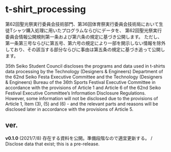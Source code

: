 # t-shirt_processing
第62回聖光祭実行委員会技術部門、第36回体育祭実行委員会技術局において生徒Tシャツ購入処理に用いたプログラムならびにデータを、 第62回聖光祭実行委員会情報公開規則第一条および第六条の規定に基づき公開します。
ただし、第一条第三号ならびに第五号、第六号の規定により一部を開示しない情報を除外しており、その該当する部分ならびに事由は第五条の規定に基づき追って公開します。

35th Seiko Student Council discloses the programs and data used in t-shirts data processing by the Technology (Designers & Engineers) Department of the 62nd Seiko Festa Executive Committee and the Technology (Designers & Engineers) Bureau of the 36th Sports Festival Executive Committee in accordance with the provisions of Article 1 and Article 6 of the 62nd Seiko Festival Executive Committee’s Information Disclosure Regulations. However, some information will not be disclosed due to the provisions of Article 1, Item (3), (5) and (6) - and the relevant parts and reasons will be disclosed later in accordance with the provisions of Article 5.

## ver.
**v0.1.0** (2021/7/8) 存在する資料を公開。準備段階なので適宜更新する。 / Disclose data that exist; this is a pre-release.
